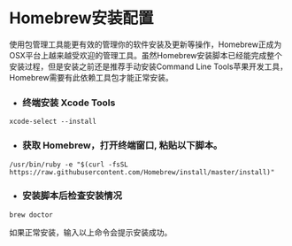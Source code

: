 # Homebrew安装配置

使用包管理工具能更有效的管理你的软件安装及更新等操作，Homebrew正成为OSX平台上越来越受欢迎的管理工具。虽然Homebrew安装脚本已经能完成整个安装过程，但是安装之前还是推荐手动安装Command Line Tools苹果开发工具，Homebrew需要有此依赖工具包才能正常安装。

* ### 终端安装 **Xcode Tools**

```
xcode-select --install
```

* ### 获取 Homebrew，打开终端窗口, 粘贴以下脚本。

```
/usr/bin/ruby -e "$(curl -fsSL https://raw.githubusercontent.com/Homebrew/install/master/install)"
```

* ### 安装脚本后检查安装情况

```
brew doctor
```

如果正常安装，输入以上命令会提示安装成功。

